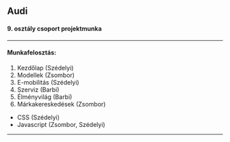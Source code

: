 ## Audi
#### 9. osztály csoport projektmunka
--- 
#### Munkafelosztás:
1. Kezdőlap (Szédelyi)
2. Modellek (Zsombor)
3. E-mobilitás (Szédelyi)
4. Szerviz (Barbi)
5. Élményvilág (Barbi)
6. Márkakereskedések (Zsombor)

- CSS (Szédelyi)
- Javascript (Zsombor, Szédelyi)
---